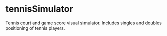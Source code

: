 # tennisSimulator
Tennis court and game score visual simulator. Includes singles and doubles positioning of tennis players.
